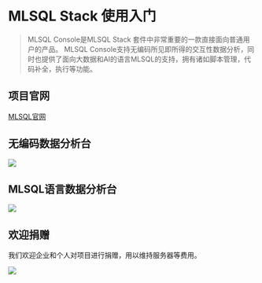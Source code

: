 # MLSQL Stack 使用入门

> MLSQL Console是MLSQL Stack 套件中非常重要的一款直接面向普通用户的产品。 MLSQL Console支持无编码所见即所得的交互性数据分析，同时也提供了面向大数据和AI的语言MLSQL的支持，拥有诸如脚本管理，代码补全，执行等功能。

## 项目官网

[MLSQL官网](http://www.mlsql.tech)

## 无编码数据分析台

![](http://docs.mlsql.tech/upload_images/e60ce740-b7fe-4f73-b904-3a1095e73142.png)

## MLSQL语言数据分析台

![](http://docs.mlsql.tech/upload_images/14d35c30-f4b8-4815-b3b7-33cc91068418.png)



## 欢迎捐赠

我们欢迎企业和个人对项目进行捐赠，用以维持服务器等费用。

![](http://docs.mlsql.tech/upload_images/1aaf7fb4-b8e7-4424-8a6c-387a38bff928.png#donate)












